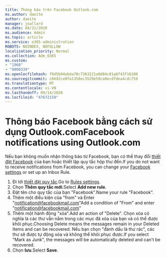 ```yaml
---
title: Thông báo trên Facebook Outlook.com
ms.author: daeite
author: daeite
manager: joallard
ms.date: 04/21/2020
ms.audience: Admin
ms.topic: article
ms.service: o365-administration
ROBOTS: NOINDEX, NOFOLLOW
localization_priority: Normal
ms.collection: Adm_O365
ms.custom:
- "1968"
- "9000339"
ms.openlocfilehash: f9d5b94abda70c7383221a0d04c01a6f43f16100
ms.sourcegitcommit: c6692ce0fa1358ec3529e59ca0ecdfdea4cdc759
ms.translationtype: MT
ms.contentlocale: vi-VN
ms.lasthandoff: 09/14/2020
ms.locfileid: "47672150"
---
```

# <a name="facebook-notifications-using-outlookcom"></a><span data-ttu-id="515c7-102">Thông báo Facebook bằng cách sử dụng Outlook.com</span><span class="sxs-lookup"><span data-stu-id="515c7-102">Facebook notifications using Outlook.com</span></span>

<span data-ttu-id="515c7-103">Nếu bạn không muốn nhận thông báo từ Facebook, bạn có thể thay đổi [thiết đặt Facebook](https://aka.ms/facebook-notifications-settings) của bạn hoặc thiết lập quy tắc hộp thư đến.</span><span class="sxs-lookup"><span data-stu-id="515c7-103">If you do not want to receive notifications from Facebook, you can change your [Facebook settings](https://aka.ms/facebook-notifications-settings) or set up an Inbox Rule.</span></span>

1. <span data-ttu-id="515c7-104">Đi tới [thiết đặt quy tắc](https://outlook.live.com/mail/options/mail/rules/inboxRules).</span><span class="sxs-lookup"><span data-stu-id="515c7-104">Go to [Rules settings](https://outlook.live.com/mail/options/mail/rules/inboxRules).</span></span>
1. <span data-ttu-id="515c7-105">Chọn **Thêm quy tắc mới**.</span><span class="sxs-lookup"><span data-stu-id="515c7-105">Select **Add new rule**.</span></span>
1. <span data-ttu-id="515c7-106">Đặt tên cho quy tắc của bạn "Facebook".</span><span class="sxs-lookup"><span data-stu-id="515c7-106">Name your rule "Facebook".</span></span>
1. <span data-ttu-id="515c7-107">Thêm một điều kiện của "from" và Enter "notification@facebookmail.com"</span><span class="sxs-lookup"><span data-stu-id="515c7-107">Add a condition of "From" and enter "notification@facebookmail.com"</span></span>
1. <span data-ttu-id="515c7-108">Thêm một hành động "xóa".</span><span class="sxs-lookup"><span data-stu-id="515c7-108">Add an action of "Delete".</span></span> <span data-ttu-id="515c7-109">Chọn xóa có nghĩa là các thư vẫn nằm trong các mục đã xóa của bạn và có thể được khôi phục.</span><span class="sxs-lookup"><span data-stu-id="515c7-109">Choosing Delete means the messages remain in your Deleted Items and can be recovered.</span></span> <span data-ttu-id="515c7-110">Nếu bạn chọn "đánh dấu là thư rác", các thư sẽ được tự động xóa và không thể khôi phục được.</span><span class="sxs-lookup"><span data-stu-id="515c7-110">If you select "Mark as Junk", the messages will be automatically deleted and can't be recovered.</span></span>
1. <span data-ttu-id="515c7-111">Chọn **lưu**.</span><span class="sxs-lookup"><span data-stu-id="515c7-111">Select **Save**.</span></span>